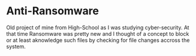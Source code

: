 # Anti-Ransomware
Old project of mine from High-School as I was studying cyber-security.
At that time Ransomware was pretty new and I thought of a concept to block or at least aknowledge such files by checking for file changes accross the system.
